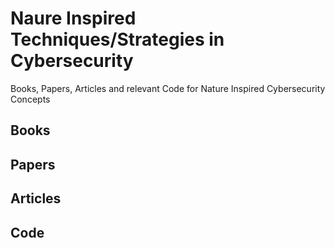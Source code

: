 # Naure Inspired Techniques/Strategies in Cybersecurity
Books, Papers, Articles and relevant Code for Nature Inspired Cybersecurity Concepts


## Books

## Papers

## Articles


## Code
